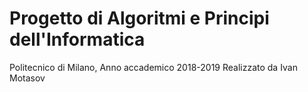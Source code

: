 # Progetto di Algoritmi e Principi dell'Informatica
Politecnico di Milano, Anno accademico 2018-2019
Realizzato da Ivan Motasov
